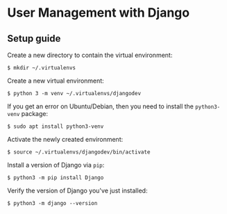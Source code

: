 # User Management with Django

## Setup guide

Create a new directory to contain the virtual environment:
```shell
$ mkdir ~/.virtualenvs
```

Create a new virtual environment:
```shell
$ python 3 -m venv ~/.virtualenvs/djangodev
```

If you get an error on Ubuntu/Debian, then you need to install the `python3-venv` package:
```shell
$ sudo apt install python3-venv
```

Activate the newly created environment:
```shell
$ source ~/.virtualenvs/djangodev/bin/activate
```

Install a version of Django via `pip`:
```shell
$ python3 -m pip install Django
```

Verify the version of Django you've just installed:
```shell
$ python3 -m django --version
```

